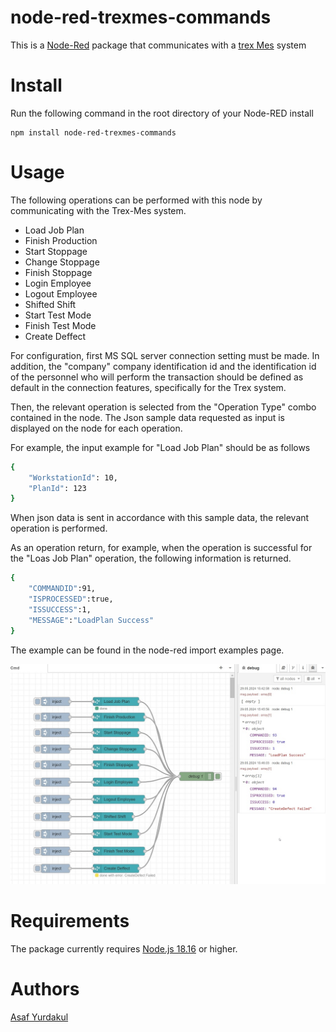 # node-red-trexmes-commands

This is a [Node-Red][1] package that communicates with a [trex Mes][2] system

# Install

Run the following command in the root directory of your Node-RED install

    npm install node-red-trexmes-commands

# Usage
The following operations can be performed with this node by communicating with the Trex-Mes system.
 - Load Job Plan
 - Finish Production
 - Start Stoppage
 - Change Stoppage
 - Finish Stoppage
 - Login Employee
 - Logout Employee
 - Shifted Shift
 - Start Test Mode
 - Finish Test Mode
 - Create Deffect

For configuration, first MS SQL server connection setting must be made. In addition, the "company" company identification id and the identification id of the personnel who will perform the transaction should be defined as default in the connection features, specifically for the Trex system.

Then, the relevant operation is selected from the "Operation Type" combo contained in the node.
The Json sample data requested as input is displayed on the node for each operation.

For example, the input example for "Load Job Plan" should be as follows
```sh
{
    "WorkstationId": 10,
    "PlanId": 123
}
```

When json data is sent in accordance with this sample data, the relevant operation is performed.

As an operation return, for example, when the operation is successful for the "Loas Job Plan" operation, the following information is returned.
```sh
{ 
    "COMMANDID":91,
    "ISPROCESSED":true,
    "ISSUCCESS":1,
    "MESSAGE":"LoadPlan Success"
}
```

The example can be found in the node-red import examples page.

![trexMes-CMD Node image1](https://raw.githubusercontent.com/asafyurdakul/node-red-trexmes-commands/master/src/assets/1.jpg)

# Requirements

The package currently requires [Node.js 18.16][1] or higher.

# Authors

[Asaf Yurdakul][4]

[1]:http://nodered.org
[2]:https://mertyazilim.com.tr/
[4]:https://github.com/asafyurdakul

